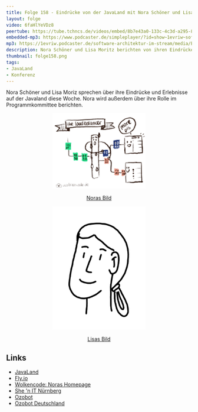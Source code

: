 ```yaml
---
title: Folge 158 - Eindrücke von der JavaLand mit Nora Schöner und Lisa Moritz
layout: folge
video: 6faHlYeVDz8
peertube: https://tube.tchncs.de/videos/embed/8b7e43a0-133c-4c3d-a295-83024e845b7a
embedded-mp3: https://www.podcaster.de/simpleplayer/?id=show~1evriw~software-architektur-im-stream~pod-5add14fcc24ac1491b647f19c2&v=1679667849
mp3: https://1evriw.podcaster.de/software-architektur-im-stream/media/Eindruecke_von_der_JavaLand_mit_Nora_Schoener_und_Lisa_Moritz.mp3
description: Nora Schöner und Lisa Moritz berichten von ihren Eindrücken von der JavaLand-Konferenz
thumbnail: folge158.png
tags:
- JavaLand
- Konferenz
---
```


Nora Schöner und Lisa Moriz sprechen über ihre Eindrücke und
Erlebnisse auf der Javaland diese Woche. Nora wird außerdem über ihre
Rolle im Programmkommittee berichten.

<center>
<a href="/sketchnotes/folge158-nora.jfif"><img width="50%" src="/sketchnotes/folge158-nora.jfif" />
<p>Noras Bild</p>
</a>
</center>

<center>
<a href="/sketchnotes/folge158-lisa.png"><img width="50%" src="/sketchnotes/folge158-lisa.png" />
<p>Lisas Bild</p>
</a>
</center>

## Links

* [JavaLand](https://www.javaland.eu/)
* [Fly.io](https://fly.io/)
* [Wolkencode: Noras Homepage](https://wolkencode.de/)
* [She 'n IT Nürnberg](https://www.meetup.com/de-DE/she-n-it-nuremberg/)
* [Ozobot](https://ozobot.com/)
* [Ozobot Deutschland](https://ozobot-deutschland.de/)

